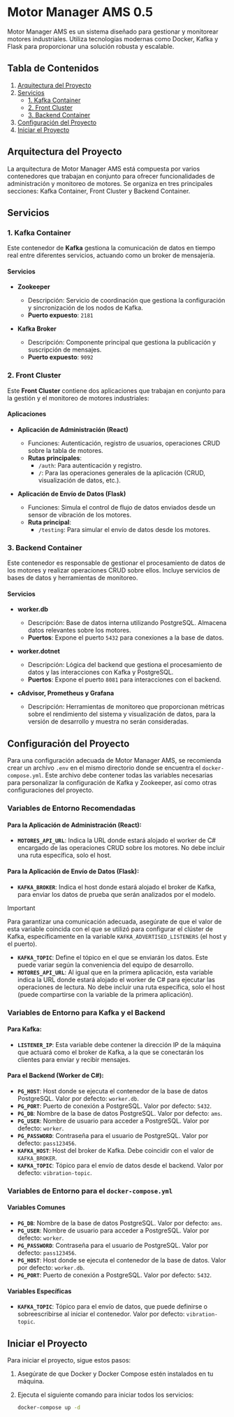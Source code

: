 # Motor Manager AMS 0.5

Motor Manager AMS es un sistema diseñado para gestionar y monitorear motores industriales. Utiliza tecnologías modernas como Docker, Kafka y Flask para proporcionar una solución robusta y escalable.

## Tabla de Contenidos

1. [Arquitectura del Proyecto](#arquitectura-del-proyecto)
2. [Servicios](#servicios)
    - [1. Kafka Container](#1-kafka-container)
    - [2. Front Cluster](#2-front-cluster)
    - [3. Backend Container](#3-backend-container)
3. [Configuración del Proyecto](#configuración-del-proyecto)
4. [Iniciar el Proyecto](#iniciar-el-proyecto)

## Arquitectura del Proyecto

La arquitectura de Motor Manager AMS está compuesta por varios contenedores que trabajan en conjunto para ofrecer funcionalidades de administración y monitoreo de motores. Se organiza en tres principales secciones: Kafka Container, Front Cluster y Backend Container.

## Servicios

### 1. Kafka Container

Este contenedor de **Kafka** gestiona la comunicación de datos en tiempo real entre diferentes servicios, actuando como un broker de mensajería.

#### Servicios

- **Zookeeper**
  - Descripción: Servicio de coordinación que gestiona la configuración y sincronización de los nodos de Kafka.
  - **Puerto expuesto**: `2181`

- **Kafka Broker**
  - Descripción: Componente principal que gestiona la publicación y suscripción de mensajes.
  - **Puerto expuesto**: `9092`

### 2. Front Cluster

Este **Front Cluster** contiene dos aplicaciones que trabajan en conjunto para la gestión y el monitoreo de motores industriales:

#### Aplicaciones

- **Aplicación de Administración (React)**
  - Funciones: Autenticación, registro de usuarios, operaciones CRUD sobre la tabla de motores.
  - **Rutas principales**:
    - `/auth`: Para autenticación y registro.
    - `/`: Para las operaciones generales de la aplicación (CRUD, visualización de datos, etc.).

- **Aplicación de Envío de Datos (Flask)**
  - Funciones: Simula el control de flujo de datos enviados desde un sensor de vibración de los motores.
  - **Ruta principal**:
    - `/testing`: Para simular el envío de datos desde los motores.

### 3. Backend Container

Este contenedor es responsable de gestionar el procesamiento de datos de los motores y realizar operaciones CRUD sobre ellos. Incluye servicios de bases de datos y herramientas de monitoreo.

#### Servicios

- **worker.db**
  - Descripción: Base de datos interna utilizando PostgreSQL. Almacena datos relevantes sobre los motores.
  - **Puertos**: Expone el puerto `5432` para conexiones a la base de datos.

- **worker.dotnet**
  - Descripción: Lógica del backend que gestiona el procesamiento de datos y las interacciones con Kafka y PostgreSQL.
  - **Puertos**: Expone el puerto `8081` para interacciones con el backend.

- **cAdvisor, Prometheus y Grafana**
  - Descripción: Herramientas de monitoreo que proporcionan métricas sobre el rendimiento del sistema y visualización de datos, para la versión de desarrollo y muestra no serán consideradas.

## Configuración del Proyecto

Para una configuración adecuada de Motor Manager AMS, se recomienda crear un archivo `.env` en el mismo directorio donde se encuentra el `docker-compose.yml`. Este archivo debe contener todas las variables necesarias para personalizar la configuración de Kafka y Zookeeper, así como otras configuraciones del proyecto.

### Variables de Entorno Recomendadas

#### Para la Aplicación de Administración (React):

- **`MOTORES_API_URL`**: Indica la URL donde estará alojado el worker de C# encargado de las operaciones CRUD sobre los motores. No debe incluir una ruta específica, solo el host.

#### Para la Aplicación de Envío de Datos (Flask):

- **`KAFKA_BROKER`**: Indica el host donde estará alojado el broker de Kafka, para enviar los datos de prueba que serán analizados por el modelo.
  
> [!IMPORTANT]  
> Para garantizar una comunicación adecuada, asegúrate de que el valor de esta variable coincida con el que se utilizó para configurar el clúster de Kafka, específicamente en la variable `KAFKA_ADVERTISED_LISTENERS` (el host y el puerto).

- **`KAFKA_TOPIC`**: Define el tópico en el que se enviarán los datos. Este puede variar según la conveniencia del equipo de desarrollo.
- **`MOTORES_API_URL`**: Al igual que en la primera aplicación, esta variable indica la URL donde estará alojado el worker de C# para ejecutar las operaciones de lectura. No debe incluir una ruta específica, solo el host (puede compartirse con la variable de la primera aplicación).

### Variables de Entorno para Kafka y el Backend

#### Para Kafka:

- **`LISTENER_IP`**: Esta variable debe contener la dirección IP de la máquina que actuará como el broker de Kafka, a la que se conectarán los clientes para enviar y recibir mensajes.

#### Para el Backend (Worker de C#):

- **`PG_HOST`**: Host donde se ejecuta el contenedor de la base de datos PostgreSQL. Valor por defecto: `worker.db`.
- **`PG_PORT`**: Puerto de conexión a PostgreSQL. Valor por defecto: `5432`.
- **`PG_DB`**: Nombre de la base de datos PostgreSQL. Valor por defecto: `ams`.
- **`PG_USER`**: Nombre de usuario para acceder a PostgreSQL. Valor por defecto: `worker`.
- **`PG_PASSWORD`**: Contraseña para el usuario de PostgreSQL. Valor por defecto: `pass123456`.
- **`KAFKA_HOST`**: Host del broker de Kafka. Debe coincidir con el valor de `KAFKA_BROKER`.
- **`KAFKA_TOPIC`**: Tópico para el envío de datos desde el backend. Valor por defecto: `vibration-topic`.

### Variables de Entorno para el `docker-compose.yml`

#### Variables Comunes

- **`PG_DB`**: Nombre de la base de datos PostgreSQL. Valor por defecto: `ams`.
- **`PG_USER`**: Nombre de usuario para acceder a PostgreSQL. Valor por defecto: `worker`.
- **`PG_PASSWORD`**: Contraseña para el usuario de PostgreSQL. Valor por defecto: `pass123456`.
- **`PG_HOST`**: Host donde se ejecuta el contenedor de la base de datos. Valor por defecto: `worker.db`.
- **`PG_PORT`**: Puerto de conexión a PostgreSQL. Valor por defecto: `5432`.

#### Variables Específicas

- **`KAFKA_TOPIC`**: Tópico para el envío de datos, que puede definirse o sobreescribirse al iniciar el contenedor. Valor por defecto: `vibration-topic`.

## Iniciar el Proyecto

Para iniciar el proyecto, sigue estos pasos:

1. Asegúrate de que Docker y Docker Compose estén instalados en tu máquina.
3. Ejecuta el siguiente comando para iniciar todos los servicios:

   ```bash
   docker-compose up -d
